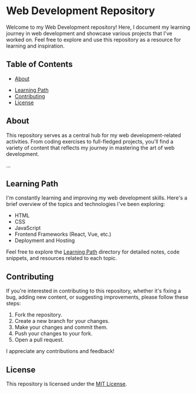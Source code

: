 # Web Development Repository

Welcome to my Web Development repository! Here, I document my learning journey in web development and showcase various projects that I've worked on. Feel free to explore and use this repository as a resource for learning and inspiration.

## Table of Contents

- [About](#about)
<!-- - [Projects](#projects) -->
- [Learning Path](#learning-path)
- [Contributing](#contributing)
- [License](#license)

## About

This repository serves as a central hub for my web development-related activities. From coding exercises to full-fledged projects, you'll find a variety of content that reflects my journey in mastering the art of web development.

<!--
## Projects

### [Project 1: Project Name](project1/)

Brief description of the project. Include technologies used, key features, and a link to the project directory for further details.

### [Project 2: Project Name](project2/)

Brief description of the project. Include technologies used, key features, and a link to the project directory for further details.
-->
...

## Learning Path

I'm constantly learning and improving my web development skills. Here's a brief overview of the topics and technologies I've been exploring:

- HTML
- CSS
- JavaScript
- Frontend Frameworks (React, Vue, etc.)
- Deployment and Hosting

Feel free to explore the [Learning Path](learning-path/) directory for detailed notes, code snippets, and resources related to each topic.

## Contributing

If you're interested in contributing to this repository, whether it's fixing a bug, adding new content, or suggesting improvements, please follow these steps:

1. Fork the repository.
2. Create a new branch for your changes.
3. Make your changes and commit them.
4. Push your changes to your fork.
5. Open a pull request.

I appreciate any contributions and feedback!

## License

This repository is licensed under the [MIT License](LICENSE).
